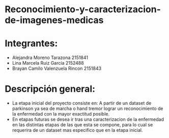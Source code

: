 <div class=text-justify>
  
# Reconocimiento-y-caracterizacion-de-imagenes-medicas

</div>


# Integrantes:

- Alejandra Moreno Tarazona 2151841
- Lina Marcela Ruiz García 2152488
- Brayan Camilo Valenzuela Rincon 2151843

# Descripción general:

- La etapa inicial del proyecto consiste en: A partir de un dataset de parkinson ya sea de marcha o hand tremor lograr un reconocimiento de la enfermedad con la mayor exactitud posible.
- En etapas futuras se desea ir tras una caracterizacion de la enfermedad en las distintas etapas de las que esta se compone, para lo cual se requerira de un dataset mas especifico que en la etapa inicial.
